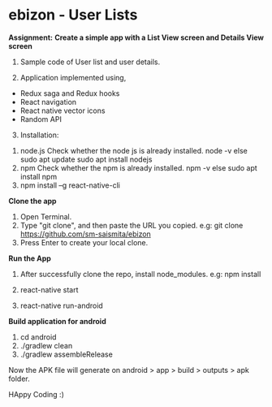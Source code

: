 # ebizon - User Lists

**Assignment:**
**Create a simple app with a List View screen and Details View screen**

1. Sample code of User list and user details.

2. Application implemented using,
  - Redux saga and Redux hooks
  - React navigation
  - React native vector icons
  - Random API
  
3. Installation:
  1) node.js
    Check whether the node js is already installed.
        node -v
    else
        sudo apt update
        sudo apt install nodejs
2) npm
    Check whether the npm is already installed.
        npm -v
    else
        sudo apt install npm
3) npm install –g react-native-cli

**Clone the app**

1) Open Terminal.
2) Type "git clone", and then paste the URL you copied.
    e.g: git clone https://github.com/sm-saismita/ebizon
3) Press Enter to create your local clone.

**Run the App**

1) After successfully clone the repo, install node_modules.
    e.g: npm install

2) react-native start
3) react-native run-android

**Build application for android**

  1) cd android
  2) ./gradlew clean
  3) ./gradlew assembleRelease

Now the APK file will generate on android > app > build > outputs > apk folder.

HAppy Coding :)
